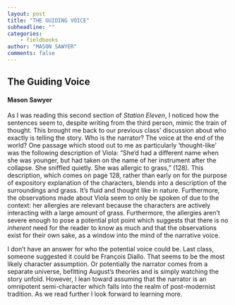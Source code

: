 ```yaml
---
layout: post
title: "THE GUIDING VOICE"
subheadline: ""
categories:
    - fieldbooks
author: "MASON SAWYER"
comments: false
--- 
```

## The Guiding Voice 
#### Mason Sawyer 
As I was reading this second section of _Station Eleven_, I noticed how the sentences seem to, despite writing from the third person, mimic the train of thought. This brought me back to our previous class’ discussion about who exactly is telling the story. Who is the narrator? The voice at the end of the world? One passage which stood out to me as particularly ‘thought-like’ was the following description of Viola: “She’d had a different name when she was younger, but had taken on the name of her instrument after the collapse. She sniffled quietly. She was allergic to grass,” (128). This description, which comes on page 128, rather than early on for the purpose of expository explanation of the characters, blends into a description of the surroundings and grass. It’s fluid and thought like in nature. Furthermore, the observations made about Viola seem to only be spoken of due to the context: her allergies are relevant because the characters are actively interacting with a large amount of grass. Furthermore, the allergies aren’t severe enough to pose a potential plot point which suggests that there is no _inherent_ need for the reader to know as much and that the observations exist for their own sake, as a window into the mind of the narrative voice. 

I don’t have an answer for who the potential voice could be. Last class, someone suggested it could be François Diallo. That seems to be the most likely character assumption. Or potentially the narrator comes from a separate universe, befitting August’s theories and is simply watching the story unfold. However, I lean toward assuming that the narrator is an omnipotent semi-character which falls into the realm of post-modernist tradition. As we read further I look forward to learning more. 
